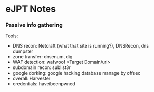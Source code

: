 # eJPT Notes

### Passive info gathering

Tools: 

- DNS recon: Netcraft (what that site is running?), DNSRecon, dns dumpster
- zone transfer: dnsenum, dig
- WAF detection: wafwoof <Target Domain/url>
- subdomain recon: sublist3r
- google dorking: google hacking database manage by offsec
- overall: Harvester
- credentials: haveibeenpwned
